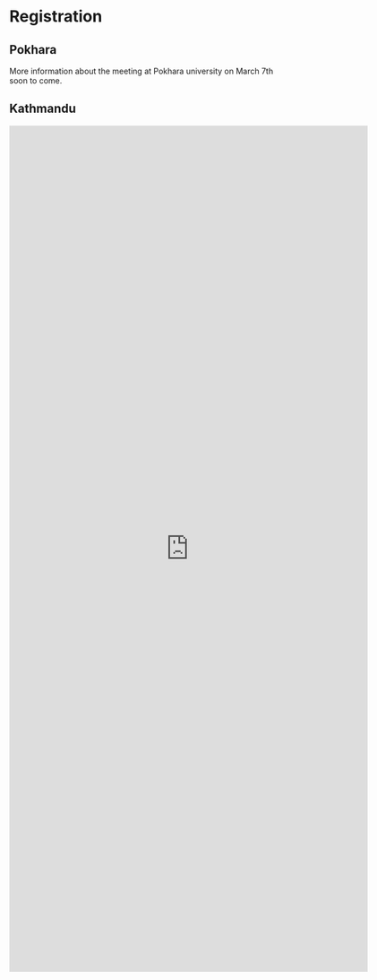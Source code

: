 # Registration 

## Pokhara 

More information about the meeting at Pokhara university on March 7th soon to come.

## Kathmandu

<iframe src="https://docs.google.com/forms/d/e/1FAIpQLSdmBce5Bmiuvlkxyh2uL__nu3rzmN6kjTpqCVrIEyDvVYQlEA/viewform?embedded=true" width="640" height="1510" frameborder="0" marginheight="0" marginwidth="0">Loading…</iframe>
